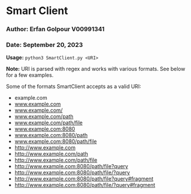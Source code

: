 # Smart Client

### Author: Erfan Golpour V00991341

### Date: September 20, 2023

**Usage:** `python3 SmartClient.py <URI>`

**Note:** URI is parsed with regex and works with various formats. See below for a few examples.

Some of the formats SmartClient accepts as a valid URI:

-   example.com
-   www.example.com
-   www.example.com/
-   www.example.com/path
-   www.example.com/path/file
-   www.example.com:8080
-   www.example.com:8080/path
-   www.example.com:8080/path/file
-   http://www.example.com
-   http://www.example.com/path
-   http://www.example.com/path/file
-   http://www.example.com:8080/path/file?query
-   http://www.example.com:8080/path/file/?query
-   http://www.example.com:8080/path/file?query#fragment
-   http://www.example.com:8080/path/file/?query#fragment
